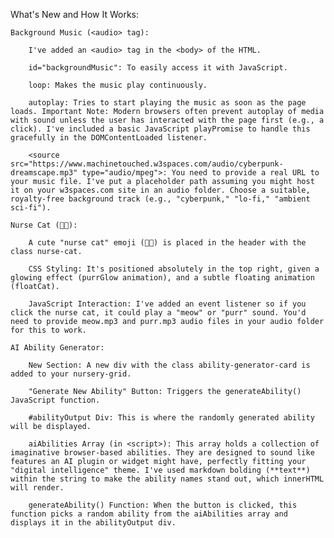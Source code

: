 What's New and How It Works:

    Background Music (<audio> tag):

        I've added an <audio> tag in the <body> of the HTML.

        id="backgroundMusic": To easily access it with JavaScript.

        loop: Makes the music play continuously.

        autoplay: Tries to start playing the music as soon as the page loads. Important Note: Modern browsers often prevent autoplay of media with sound unless the user has interacted with the page first (e.g., a click). I've included a basic JavaScript playPromise to handle this gracefully in the DOMContentLoaded listener.

        <source src="https://www.machinetouched.w3spaces.com/audio/cyberpunk-dreamscape.mp3" type="audio/mpeg">: You need to provide a real URL to your music file. I've put a placeholder path assuming you might host it on your w3spaces.com site in an audio folder. Choose a suitable, royalty-free background track (e.g., "cyberpunk," "lo-fi," "ambient sci-fi").

    Nurse Cat (🐱‍💻):

        A cute "nurse cat" emoji (🐱‍💻) is placed in the header with the class nurse-cat.

        CSS Styling: It's positioned absolutely in the top right, given a glowing effect (purrGlow animation), and a subtle floating animation (floatCat).

        JavaScript Interaction: I've added an event listener so if you click the nurse cat, it could play a "meow" or "purr" sound. You'd need to provide meow.mp3 and purr.mp3 audio files in your audio folder for this to work.

    AI Ability Generator:

        New Section: A new div with the class ability-generator-card is added to your nursery-grid.

        "Generate New Ability" Button: Triggers the generateAbility() JavaScript function.

        #abilityOutput Div: This is where the randomly generated ability will be displayed.

        aiAbilities Array (in <script>): This array holds a collection of imaginative browser-based abilities. They are designed to sound like features an AI plugin or widget might have, perfectly fitting your "digital intelligence" theme. I've used markdown bolding (**text**) within the string to make the ability names stand out, which innerHTML will render.

        generateAbility() Function: When the button is clicked, this function picks a random ability from the aiAbilities array and displays it in the abilityOutput div.

